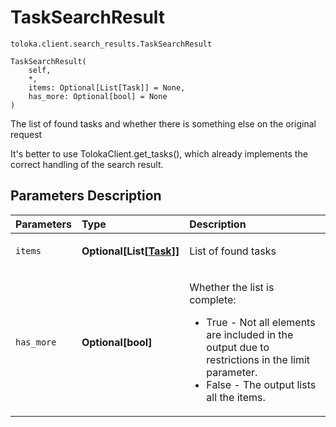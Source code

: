 # TaskSearchResult
`toloka.client.search_results.TaskSearchResult`

```
TaskSearchResult(
    self,
    *,
    items: Optional[List[Task]] = None,
    has_more: Optional[bool] = None
)
```

The list of found tasks and whether there is something else on the original request


It's better to use TolokaClient.get_tasks(), which already implements the correct handling of the search result.

## Parameters Description

| Parameters | Type | Description |
| :----------| :----| :-----------|
`items`|**Optional\[List\[[Task](toloka.client.task.Task.md)\]\]**|<p>List of found tasks</p>
`has_more`|**Optional\[bool\]**|<p>Whether the list is complete:<ul><li>True - Not all elements are included in the output due to restrictions in the limit parameter.</li><li>False - The output lists all the items.</li></ul></p>

